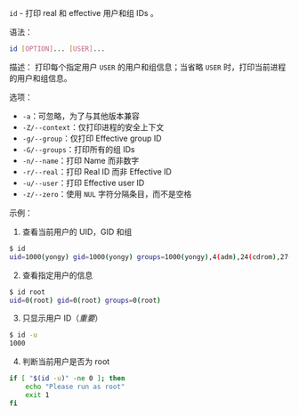 `id` - 打印 real 和 effective 用户和组 IDs 。

语法：
```bash
id [OPTION]... [USER]...
```

描述：
打印每个指定用户 `USER` 的用户和组信息；当省略 `USER` 时，打印当前进程的用户和组信息。

选项：
- `-a`：可忽略，为了与其他版本兼容
- `-Z/--context`：仅打印进程的安全上下文
- `-g/--group`：仅打印 Effective group ID
- `-G/--groups`：打印所有的组 IDs 
- `-n/--name`：打印 Name 而非数字
- `-r/--real`：打印 Real ID 而非 Effective ID
- `-u/--user`：打印 Effective user ID
- `-z/--zero`：使用 `NUL` 字符分隔条目，而不是空格

示例：
1. 查看当前用户的 UID，GID 和组
```bash
$ id
uid=1000(yongy) gid=1000(yongy) groups=1000(yongy),4(adm),24(cdrom),27(sudo),30(dip),46(plugdev),100(users),114(lpadmin),984(docker),993(kvm)
```

2. 查看指定用户的信息
```bash
$ id root
uid=0(root) gid=0(root) groups=0(root)
```

3. 只显示用户 ID（*重要*）
```bash
$ id -u
1000
```

4. 判断当前用户是否为 root 
```bash
if [ "$(id -u)" -ne 0 ]; then
    echo "Please run as root"
    exit 1
fi
```